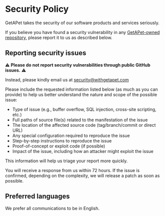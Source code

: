 # Security Policy

GetAPet takes the security of our software products and services seriously.

If you believe you have found a security vulnerability in any [GetAPet-owned repository](https://github.com/orgs/withGetAPet), please report it to us as described below.

## Reporting security issues

⚠️ **Please do not report security vulnerabilities through public GitHub issues.** ⚠️

Instead, please kindly email us at security@withgetapet.com

Please include the requested information listed below (as much as you can provide) to help us better understand the nature and scope of the possible issue:

- Type of issue (e.g., buffer overflow, SQL injection, cross-site scripting, etc.)
- Full paths of source file(s) related to the manifestation of the issue
- The location of the affected source code (tag/branch/commit or direct URL)
- Any special configuration required to reproduce the issue
- Step-by-step instructions to reproduce the issue
- Proof-of-concept or exploit code (if possible)
- Impact of the issue, including how an attacker might exploit the issue

This information will help us triage your report more quickly.

You will receive a response from us within 72 hours. If the issue is confirmed, depending on the complexity, we will release a patch as soon as possible.

## Preferred languages

We prefer all communications to be in English.
